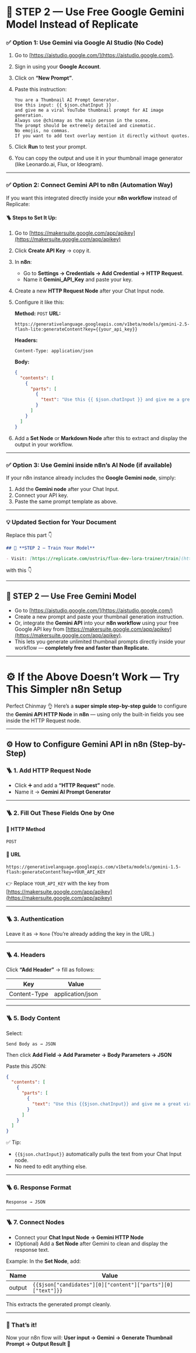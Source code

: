 # 🧠 **STEP 2 — Use Free Google Gemini Model Instead of Replicate**

### ✅ Option 1: Use Gemini via **Google AI Studio (No Code)**

1. Go to [https://aistudio.google.com/](https://aistudio.google.com/).

2. Sign in using your **Google Account**.

3. Click on **“New Prompt”**.

4. Paste this instruction:

   ```
   You are a Thumbnail AI Prompt Generator.
   Use this input: {{ $json.chatInput }}
   and give me a viral YouTube thumbnail prompt for AI image generation.
   Always use @chinmay as the main person in the scene.
   The prompt should be extremely detailed and cinematic.
   No emojis, no commas.
   If you want to add text overlay mention it directly without quotes.
   ```

5. Click **Run** to test your prompt.

6. You can copy the output and use it in your thumbnail image generator (like Leonardo.ai, Flux, or Ideogram).

---

### ✅ Option 2: Connect Gemini API to n8n (Automation Way)

If you want this integrated directly inside your **n8n workflow** instead of Replicate:

#### 🪜 Steps to Set It Up:

1. Go to [https://makersuite.google.com/app/apikey](https://makersuite.google.com/app/apikey)

2. Click **Create API Key** → copy it.

3. In **n8n**:

   - Go to **Settings → Credentials → Add Credential → HTTP Request**.
   - Name it **Gemini_API_Key** and paste your key.

4. Create a new **HTTP Request Node** after your Chat Input node.

5. Configure it like this:

   **Method:** `POST`
   **URL:**

   ```
   https://generativelanguage.googleapis.com/v1beta/models/gemini-2.5-flash-lite:generateContent?key={{your_api_key}}
   ```

   **Headers:**

   ```
   Content-Type: application/json
   ```

   **Body:**

   ```json
   {
     "contents": [
       {
         "parts": [
           {
             "text": "Use this {{ $json.chatInput }} and give me a great viral thumbnail prompt with @chinmay as main character. Make it cinematic, no emojis, no commas. If you mention text overlay don't put quotes."
           }
         ]
       }
     ]
   }
   ```

6. Add a **Set Node** or **Markdown Node** after this to extract and display the output in your workflow.

---

### ✅ Option 3: Use Gemini inside **n8n’s AI Node (if available)**

If your n8n instance already includes the **Google Gemini node**, simply:

1. Add the **Gemini node** after your Chat Input.
2. Connect your API key.
3. Paste the same prompt template as above.

---

### 💡 Updated Section for Your Document

Replace this part 👇

```markdown
## 🧠 **STEP 2 — Train Your Model**

- Visit: [https://replicate.com/ostris/flux-dev-lora-trainer/train](https://replicate.com/ostris/flux-dev-lora-trainer/train)
```

with this 👇

---

## 🧠 **STEP 2 — Use Free Gemini Model**

- Go to [https://aistudio.google.com/](https://aistudio.google.com/)
- Create a new prompt and paste your thumbnail generation instruction.
- Or, integrate the **Gemini API** into your **n8n workflow** using your free Google API key from [https://makersuite.google.com/app/apikey](https://makersuite.google.com/app/apikey).
- This lets you generate unlimited thumbnail prompts directly inside your workflow — **completely free and faster than Replicate.**

---

# ⚙️ **If the Above Doesn’t Work — Try This Simpler n8n Setup**

Perfect Chinmay 👌
Here’s a **super simple step-by-step guide** to configure the **Gemini API HTTP Node** in **n8n** — using only the built-in fields you see inside the HTTP Request node.

---

## ⚙️ **How to Configure Gemini API in n8n (Step-by-Step)**

### 🪜 1. Add HTTP Request Node

- Click ➕ and add a **“HTTP Request”** node.
- Name it → **Gemini AI Prompt Generator**

---

### 🪜 2. Fill Out These Fields One by One

#### **🔹 HTTP Method**

```
POST
```

#### **🔹 URL**

```
https://generativelanguage.googleapis.com/v1beta/models/gemini-1.5-flash:generateContent?key=YOUR_API_KEY
```

👉 Replace `YOUR_API_KEY` with the key from [https://makersuite.google.com/app/apikey](https://makersuite.google.com/app/apikey)

---

### 🪜 3. **Authentication**

Leave it as → `None`
(You’re already adding the key in the URL.)

---

### 🪜 4. **Headers**

Click **“Add Header”** → fill as follows:

| Key          | Value            |
| ------------ | ---------------- |
| Content-Type | application/json |

---

### 🪜 5. **Body Content**

Select:

```
Send Body as → JSON
```

Then click **Add Field → Add Parameter → Body Parameters → JSON**

Paste this JSON:

```json
{
  "contents": [
    {
      "parts": [
        {
          "text": "Use this {{$json.chatInput}} and give me a great viral thumbnail prompt with @chinmay as main character. Make it cinematic no emojis no commas If you mention text overlay don't put quotes"
        }
      ]
    }
  ]
}
```

✅ Tip:

- `{{$json.chatInput}}` automatically pulls the text from your Chat Input node.
- No need to edit anything else.

---

### 🪜 6. **Response Format**

```
Response → JSON
```

---

### 🪜 7. **Connect Nodes**

- Connect your **Chat Input Node → Gemini HTTP Node**
- (Optional) Add a **Set Node** after Gemini to clean and display the response text.

Example:
In the **Set Node**, add:

| Name   | Value                                                       |
| ------ | ----------------------------------------------------------- |
| output | `{{$json["candidates"][0]["content"]["parts"][0]["text"]}}` |

This extracts the generated prompt cleanly.

---

### 🧠 That’s it!

Now your n8n flow will:
**User input → Gemini → Generate Thumbnail Prompt → Output Result** 🎯
